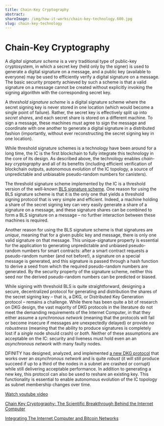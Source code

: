 ```yaml
---
title: Chain-Key Cryptography
abstract: 
shareImage: /img/how-it-works/chain-key-technology.600.jpg
slug: chain-key-technology
---
```


# Chain-Key Cryptography

A *digital signature scheme* is a very traditional type of public-key cryptosystem, in which a secret key (held only by the signer) is used to generate a digital signature on a message, and a public key (available to everyone) may be used to efficiently verify a digital signature on a message. The basic security property achieved by such a scheme is that a valid signature on a message cannot be created without explicitly invoking the signing algorithm with the corresponding secret key.

A *threshold signature scheme* is a digital signature scheme where the secret signing key is never stored in one location (which would become a single point of failure). Rather, the secret key is effectively split up into *secret shares*, and each secret share is stored on a different machine. To sign a message, these machines must agree to sign the message and coordinate with one another to generate a digital signature in a distributed fashion (importantly, without ever reconstructing the secret signing key in one location).

While threshold signature schemes is a technology have been around for a long time, the IC is the first blockchain to fully integrate this technology in the core of its design. As described above, the technology enables *chain-key cryptography* and all of its benefits (including efficient verification of blockchain outputs, autonomous evolution of the IC topology, a source of unpredictable and unbiasable pseudo-random numbers for canisters). 

The threshold signature scheme implemented by the IC is a threshold version of the well-known [BLS signature scheme](https://en.wikipedia.org/wiki/BLS_digital_signature).  One reason for using the BLS signature scheme is that it is the only one that yields a threshold signing protocol that is very simple and efficient. Indeed, a machine holding a share of the secret signing key can very easily generate a share of a signature on a message, and these signature shares can be combined to form a BLS signature on a message – no further interaction between these machines is required. 

Another reason for using the BLS signature scheme is that signatures are *unique*, meaning that for a given public key and message, there is only one valid signature on that message. This unique-signature property is essential for the application to generating unpredictable and unbiased pseudo-random numbers for smart contracts: after a smart contract requests a pseudo-random number (and not before!), a signature on a special message is generated, and this signature is passed through a hash function to derive a seed from which the required pseudo-random numbers are generated. By the security property of the signature scheme, neither this seed nor the derived pseudo-random numbers can be predicted or biased.

While signing with threshold BLS is quite straightforward, designing a secure, decentralized protocol for generating and distribution the shares of the secret signing key  – that is, a DKG, or Distributed Key Generation protocol – remains a challenge. While there has been quite a bit of research on DKG design, the vast majority of DKG protocols in the literature do not meet the demanding requirements of the Internet Computer, in that they either assume a *synchronous network* (meaning that the protocols will fail or become insecure if messages are unexpectedly delayed) or provide *no robustness* (meaning that the ability to produce signatures is completely lost if a *single* node should crash) or *both*. Neither of these assumptions are acceptable on the IC: security and liveness must hold even an an *asynchronous network* with many faulty nodes.

DFINITY has designed, analyzed, and implemented [a new DKG protocol](https://eprint.iacr.org/2021/339) that works over an *asynchronous network* and is quite *robust* (it will still produce succeed if up to a third of the nodes in a subnet are crashed or corrupt) while still delivering acceptable performance. In addition to generating a new key, this protocol can also be used to reshare an existing key. This functionality is essential to enable autonomous evolution of the IC topology as subnet membership changes over time.


[Watch youtube video](https://www.youtube.com/watch?v=vUcDRFC09J0)

[Chain Key Cryptography: The Scientific Breakthrough Behind the Internet Computer](https://medium.com/dfinity/chain-key-technology-one-public-key-for-the-internet-computer-6a3644901e28)

[Integrating The Internet Computer and Bitcoin Networks](https://www.youtube.com/watch?v=TtVo3krjARI)
